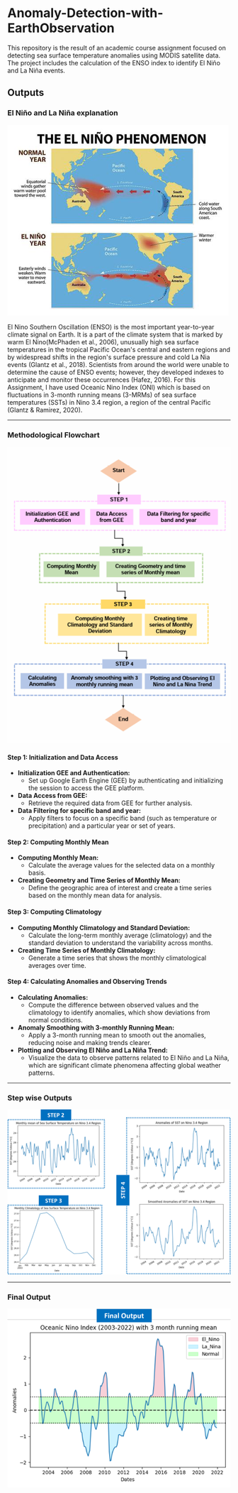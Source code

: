 # Anomaly-Detection-with-EarthObservation
This repository is the result of an academic course assignment focused on detecting sea surface temperature anomalies using MODIS satellite data. The project includes the calculation of the ENSO index to identify El Niño and La Niña events.

## Outputs
###  El Niño and La Niña explanation

![Methodological Flowchart](0_Media/0_elnino-lanina_explanation.jpg)

El Nino Southern Oscillation (ENSO) is the most important year-to-year climate signal on Earth. It is a part of the climate system that is marked by warm El Nino(McPhaden et al., 2006), unusually high sea surface temperatures in the tropical Pacific Ocean's central and eastern regions and by widespread shifts in the region's surface pressure and cold La Nia events (Glantz et al., 2018). Scientists from around the world were unable to determine the cause of ENSO events; however, they developed indexes to anticipate and monitor these occurrences (Hafez, 2016). For this Assignment, I have used Oceanic Nino Index (ONI) which is based on fluctuations in 3-month running means (3-MRMs) of sea surface temperatures (SSTs) in Nino 3.4 region, a region of the central Pacific (Glantz & Ramirez, 2020).

---

### Methodological Flowchart

![Methodological Flowchart](0_Media/2_Methodological_Flowchart.png)

#### **Step 1: Initialization and Data Access**
- **Initialization GEE and Authentication:** 
  - Set up Google Earth Engine (GEE) by authenticating and initializing the session to access the GEE platform.
- **Data Access from GEE:** 
  - Retrieve the required data from GEE for further analysis.
- **Data Filtering for specific band and year:** 
  - Apply filters to focus on a specific band (such as temperature or precipitation) and a particular year or set of years.

#### **Step 2: Computing Monthly Mean**
- **Computing Monthly Mean:** 
  - Calculate the average values for the selected data on a monthly basis.
- **Creating Geometry and Time Series of Monthly Mean:** 
  - Define the geographic area of interest and create a time series based on the monthly mean data for analysis.

#### **Step 3: Computing Climatology**
- **Computing Monthly Climatology and Standard Deviation:** 
  - Calculate the long-term monthly average (climatology) and the standard deviation to understand the variability across months.
- **Creating Time Series of Monthly Climatology:** 
  - Generate a time series that shows the monthly climatological averages over time.

#### **Step 4: Calculating Anomalies and Observing Trends**
- **Calculating Anomalies:** 
  - Compute the difference between observed values and the climatology to identify anomalies, which show deviations from normal conditions.
- **Anomaly Smoothing with 3-monthly Running Mean:** 
  - Apply a 3-month running mean to smooth out the anomalies, reducing noise and making trends clearer.
- **Plotting and Observing El Niño and La Niña Trend:** 
  - Visualize the data to observe patterns related to El Niño and La Niña, which are significant climate phenomena affecting global weather patterns.


---

### Step wise Outputs

![Methodological Flowchart](0_Media/3_StepWiseOutputs.png)

---

### Final Output

![Methodological Flowchart](0_Media/4_Final_Output.png)
